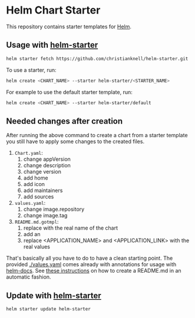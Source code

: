 # Helm Chart Starter

This repository contains starter templates for [Helm](https://helm.sh).

## Usage with [helm-starter](https://github.com/salesforce/helm-starter)

```bash
helm starter fetch https://github.com/christianknell/helm-starter.git
```

To use a starter, run:

```bash
helm create <CHART_NAME> --starter helm-starter/<STARTER_NAME>
```

For example to use the default starter template, run:

```bash
helm create <CHART_NAME> --starter helm-starter/default
```

## Needed changes after creation

After running the above command to create a chart from a starter template you still have to apply some changes to the created files.

1. `Chart.yaml`:
   1. change appVersion
   2. change description
   3. change version
   4. add home
   5. add icon
   6. add maintainers
   7. add sources
2. `values.yaml`:
   1. change image.repository
   2. change image.tag
3. `README.md.gotmpl`:
   1. replace <CHARTNAME> with the real name of the chart
   2. add an <INTRODUCTION>
   3. replace <APPLICATION_NAME> and <APPLICATION_LINK> with the real values

That's basically all you have to do to have a clean starting point.
The provided [./values.yaml](values.yaml) comes already with annotations for usage with [helm-docs](https://github.com/norwoodj/helm-docs).
See [these instructions](https://github.com/christianknell/helm-charts/tree/main/development) on how to create a README.md in an automatic fashion.

## Update with [helm-starter](https://github.com/salesforce/helm-starter)

```bash
helm starter update helm-starter
```
